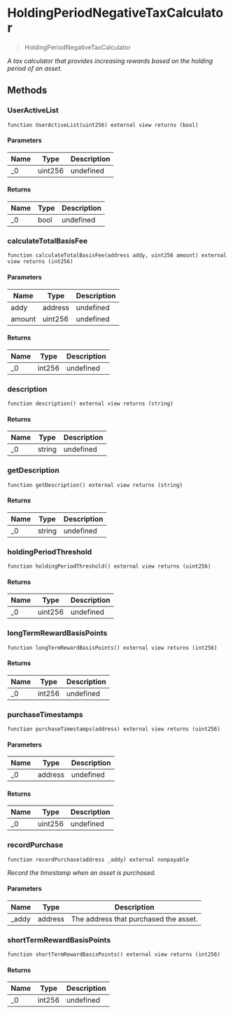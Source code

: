 # HoldingPeriodNegativeTaxCalculator



> HoldingPeriodNegativeTaxCalculator



*A tax calculator that provides increasing rewards based on the holding period of an asset.*

## Methods

### UserActiveList

```solidity
function UserActiveList(uint256) external view returns (bool)
```





#### Parameters

| Name | Type | Description |
|---|---|---|
| _0 | uint256 | undefined |

#### Returns

| Name | Type | Description |
|---|---|---|
| _0 | bool | undefined |

### calculateTotalBasisFee

```solidity
function calculateTotalBasisFee(address addy, uint256 amount) external view returns (int256)
```





#### Parameters

| Name | Type | Description |
|---|---|---|
| addy | address | undefined |
| amount | uint256 | undefined |

#### Returns

| Name | Type | Description |
|---|---|---|
| _0 | int256 | undefined |

### description

```solidity
function description() external view returns (string)
```






#### Returns

| Name | Type | Description |
|---|---|---|
| _0 | string | undefined |

### getDescription

```solidity
function getDescription() external view returns (string)
```






#### Returns

| Name | Type | Description |
|---|---|---|
| _0 | string | undefined |

### holdingPeriodThreshold

```solidity
function holdingPeriodThreshold() external view returns (uint256)
```






#### Returns

| Name | Type | Description |
|---|---|---|
| _0 | uint256 | undefined |

### longTermRewardBasisPoints

```solidity
function longTermRewardBasisPoints() external view returns (int256)
```






#### Returns

| Name | Type | Description |
|---|---|---|
| _0 | int256 | undefined |

### purchaseTimestamps

```solidity
function purchaseTimestamps(address) external view returns (uint256)
```





#### Parameters

| Name | Type | Description |
|---|---|---|
| _0 | address | undefined |

#### Returns

| Name | Type | Description |
|---|---|---|
| _0 | uint256 | undefined |

### recordPurchase

```solidity
function recordPurchase(address _addy) external nonpayable
```



*Record the timestamp when an asset is purchased.*

#### Parameters

| Name | Type | Description |
|---|---|---|
| _addy | address | The address that purchased the asset. |

### shortTermRewardBasisPoints

```solidity
function shortTermRewardBasisPoints() external view returns (int256)
```






#### Returns

| Name | Type | Description |
|---|---|---|
| _0 | int256 | undefined |




